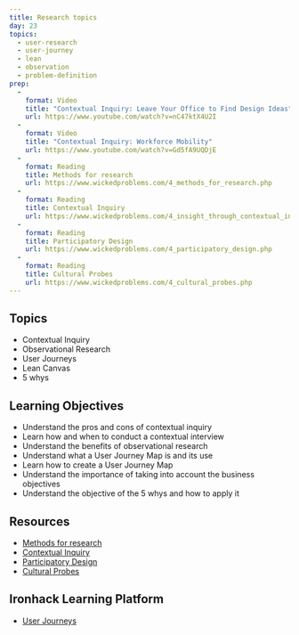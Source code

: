 ```yaml
---
title: Research topics
day: 23
topics:
  - user-research
  - user-journey
  - lean
  - observation
  - problem-definition
prep:
  -
    format: Video
    title: "Contextual Inquiry: Leave Your Office to Find Design Ideas"
    url: https://www.youtube.com/watch?v=nC47ktX4U2I
  -
    format: Video
    title: "Contextual Inquiry: Workforce Mobility"
    url: https://www.youtube.com/watch?v=Gd5fA9UQDjE
  -
    format: Reading
    title: Methods for research
    url: https://www.wickedproblems.com/4_methods_for_research.php
  -
    format: Reading
    title: Contextual Inquiry
    url: https://www.wickedproblems.com/4_insight_through_contextual_inquiry.php
  -
    format: Reading
    title: Participatory Design
    url: https://www.wickedproblems.com/4_participatory_design.php
  -
    format: Reading
    title: Cultural Probes
    url: https://www.wickedproblems.com/4_cultural_probes.php
---
```


Topics
------

- Contextual Inquiry
- Observational Research
- User Journeys
- Lean Canvas
- 5 whys


Learning Objectives
-------------------

- Understand the pros and cons of contextual inquiry
- Learn how and when to conduct a contextual interview
- Understand the benefits of observational research
- Understand what a User Journey Map is and its use
- Learn how to create a User Journey Map
- Understand the importance of taking into account the business objectives
- Understand the objective of the 5 whys and how to apply it


Resources
----------
- [Methods for research](https://www.wickedproblems.com/4_methods_for_research.php)
- [Contextual Inquiry](https://www.wickedproblems.com/4_insight_through_contextual_inquiry.php)
- [Participatory Design](https://www.wickedproblems.com/4_participatory_design.php)
- [Cultural Probes](https://www.wickedproblems.com/4_cultural_probes.php)


Ironhack Learning Platform
-----------

- [User Journeys](http://learn.ironhack.com/#/learning_unit/7021)
